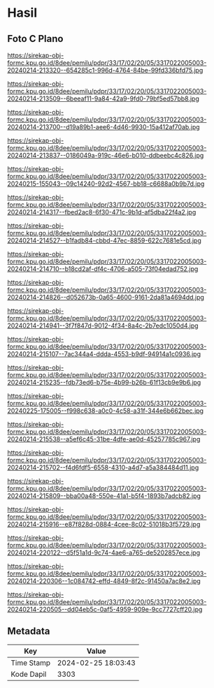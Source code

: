# Hasil

## Foto C Plano

https://sirekap-obj-formc.kpu.go.id/8dee/pemilu/pdpr/33/17/02/20/05/3317022005003-20240214-213320--654285c1-996d-4764-84be-99fd336bfd75.jpg

https://sirekap-obj-formc.kpu.go.id/8dee/pemilu/pdpr/33/17/02/20/05/3317022005003-20240214-213509--6beeaf11-9a84-42a9-9fd0-79bf5ed57bb8.jpg

https://sirekap-obj-formc.kpu.go.id/8dee/pemilu/pdpr/33/17/02/20/05/3317022005003-20240214-213700--d19a89b1-aee6-4d46-9930-15a412af70ab.jpg

https://sirekap-obj-formc.kpu.go.id/8dee/pemilu/pdpr/33/17/02/20/05/3317022005003-20240214-213837--0186049a-919c-46e6-b010-ddbeebc4c826.jpg

https://sirekap-obj-formc.kpu.go.id/8dee/pemilu/pdpr/33/17/02/20/05/3317022005003-20240215-155043--09c14240-92d2-4567-bb18-c6688a0b9b7d.jpg

https://sirekap-obj-formc.kpu.go.id/8dee/pemilu/pdpr/33/17/02/20/05/3317022005003-20240214-214317--fbed2ac8-6f30-471c-9b1d-af5dba22f4a2.jpg

https://sirekap-obj-formc.kpu.go.id/8dee/pemilu/pdpr/33/17/02/20/05/3317022005003-20240214-214527--b1fadb84-cbbd-47ec-8859-622c7681e5cd.jpg

https://sirekap-obj-formc.kpu.go.id/8dee/pemilu/pdpr/33/17/02/20/05/3317022005003-20240214-214710--b18cd2af-df4c-4706-a505-73f04edad752.jpg

https://sirekap-obj-formc.kpu.go.id/8dee/pemilu/pdpr/33/17/02/20/05/3317022005003-20240214-214826--d052673b-0a65-4600-9161-2da81a4694dd.jpg

https://sirekap-obj-formc.kpu.go.id/8dee/pemilu/pdpr/33/17/02/20/05/3317022005003-20240214-214941--3f7f847d-9012-4f34-8a4c-2b7edc1050d4.jpg

https://sirekap-obj-formc.kpu.go.id/8dee/pemilu/pdpr/33/17/02/20/05/3317022005003-20240214-215107--7ac344a4-ddda-4553-b9df-94914a1c0936.jpg

https://sirekap-obj-formc.kpu.go.id/8dee/pemilu/pdpr/33/17/02/20/05/3317022005003-20240214-215235--fdb73ed6-b75e-4b99-b26b-61f13cb9e9b6.jpg

https://sirekap-obj-formc.kpu.go.id/8dee/pemilu/pdpr/33/17/02/20/05/3317022005003-20240225-175005--f998c638-a0c0-4c58-a31f-344e6b662bec.jpg

https://sirekap-obj-formc.kpu.go.id/8dee/pemilu/pdpr/33/17/02/20/05/3317022005003-20240214-215538--a5ef6c45-31be-4dfe-ae0d-45257785c967.jpg

https://sirekap-obj-formc.kpu.go.id/8dee/pemilu/pdpr/33/17/02/20/05/3317022005003-20240214-215702--f4d6fdf5-6558-4310-a4d7-a5a384484d11.jpg

https://sirekap-obj-formc.kpu.go.id/8dee/pemilu/pdpr/33/17/02/20/05/3317022005003-20240214-215809--bba00a48-550e-41a1-b5f4-1893b7adcb82.jpg

https://sirekap-obj-formc.kpu.go.id/8dee/pemilu/pdpr/33/17/02/20/05/3317022005003-20240214-215916--e87f828d-0884-4cee-8c02-51018b3f5729.jpg

https://sirekap-obj-formc.kpu.go.id/8dee/pemilu/pdpr/33/17/02/20/05/3317022005003-20240214-220122--d5f51a1d-9c74-4ae6-a765-de5202857ece.jpg

https://sirekap-obj-formc.kpu.go.id/8dee/pemilu/pdpr/33/17/02/20/05/3317022005003-20240214-220306--1c084742-effd-4849-8f2c-91450a7ac8e2.jpg

https://sirekap-obj-formc.kpu.go.id/8dee/pemilu/pdpr/33/17/02/20/05/3317022005003-20240214-220505--dd04eb5c-0af5-4959-909e-9cc7727cff20.jpg


## Metadata

| Key        | Value               |
| ---------- | ------------------- |
| Time Stamp | 2024-02-25 18:03:43 |
| Kode Dapil | 3303                |



